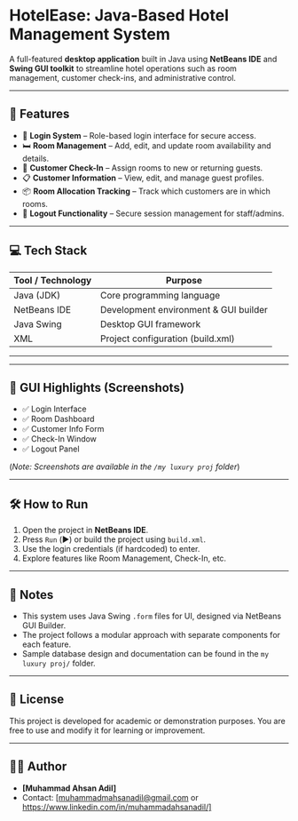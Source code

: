 # HotelEase: Java-Based Hotel Management System

A full-featured **desktop application** built in Java using **NetBeans IDE** and **Swing GUI toolkit** to streamline hotel operations such as room management, customer check-ins, and administrative control.

---

## 🏨 Features

- 🔐 **Login System** – Role-based login interface for secure access.
- 🛏️ **Room Management** – Add, edit, and update room availability and details.
- 👤 **Customer Check-In** – Assign rooms to new or returning guests.
- 📋 **Customer Information** – View, edit, and manage guest profiles.
- 📦 **Room Allocation Tracking** – Track which customers are in which rooms.
- 🚪 **Logout Functionality** – Secure session management for staff/admins.

---

## 💻 Tech Stack

| Tool / Technology     | Purpose                               |
|-----------------------|----------------------------------------|
| Java (JDK)            | Core programming language              |
| NetBeans IDE          | Development environment & GUI builder |
| Java Swing            | Desktop GUI framework                  |
| XML                   | Project configuration (build.xml)      |

---


---

## 📸 GUI Highlights (Screenshots)

- ✅ Login Interface
- ✅ Room Dashboard
- ✅ Customer Info Form
- ✅ Check-In Window
- ✅ Logout Panel

(*Note: Screenshots are available in the `/my luxury proj` folder*)

---

## 🛠️ How to Run

1. Open the project in **NetBeans IDE**.
2. Press `Run` (▶️) or build the project using `build.xml`.
3. Use the login credentials (if hardcoded) to enter.
4. Explore features like Room Management, Check-In, etc.

---

## 📝 Notes

- This system uses Java Swing `.form` files for UI, designed via NetBeans GUI Builder.
- The project follows a modular approach with separate components for each feature.
- Sample database design and documentation can be found in the `my luxury proj/` folder.

---

## 📜 License

This project is developed for academic or demonstration purposes. You are free to use and modify it for learning or improvement.

---

## 🙋‍♂️ Author

- **[Muhammad Ahsan Adil]**
- Contact: [muhammadmahsanadil@gmail.com or https://www.linkedin.com/in/muhammadahsanadil/]


